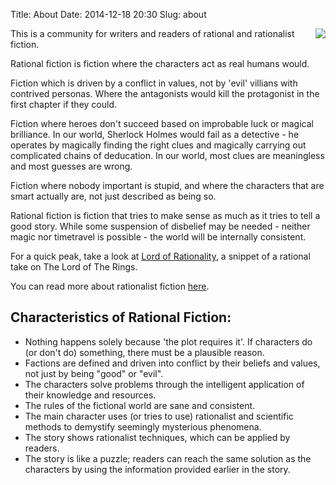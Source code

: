 Title: About
Date: 2014-12-18 20:30
Slug: about

<img src="/images/snap.png" style="float:right;"/>

This is a community for writers and readers of rational and rationalist fiction.

Rational fiction is fiction where the characters act as real humans would.

Fiction which is driven by a conflict in values, not by 'evil' villians with contrived personas. Where the antagonists would kill the protagonist in the first chapter if they could.

Fiction where heroes don't succeed based on improbable luck or magical brilliance. In our world, Sherlock Holmes would fail as a detective - he operates by magically finding the right clues and magically carrying out complicated chains of deducation. In our world, most clues are meaningless and most guesses are wrong.

Fiction where nobody important is stupid, and where the characters that are smart actually are, not just described as being so.

Rational fiction is fiction that tries to make sense as much as it tries to tell a good story. While some suspension of disbelief may be needed - neither magic nor timetravel is possible - the world will be internally consistent.

For a quick peak, take a look at [Lord of Rationality](http://hpmor.com/chapter/64#storycontent), a snippet of a rational take on The Lord of The Rings.

You can read more about rationalist fiction [here](http://lesswrong.com/lw/3m/rationalist_fiction/).

## Characteristics of Rational Fiction:

- Nothing happens solely because 'the plot requires it'. If characters do (or don't do) something, there must be a plausible reason.
- Factions are defined and driven into conflict by their beliefs and values, not just by being "good" or "evil".
- The characters solve problems through the intelligent application of their knowledge and resources.
- The rules of the fictional world are sane and consistent.
- The main character uses (or tries to use) rationalist and scientific methods to demystify seemingly mysterious phenomena.
- The story shows rationalist techniques, which can be applied by readers.
- The story is like a puzzle; readers can reach the same solution as the characters by using the information provided earlier in the story.


